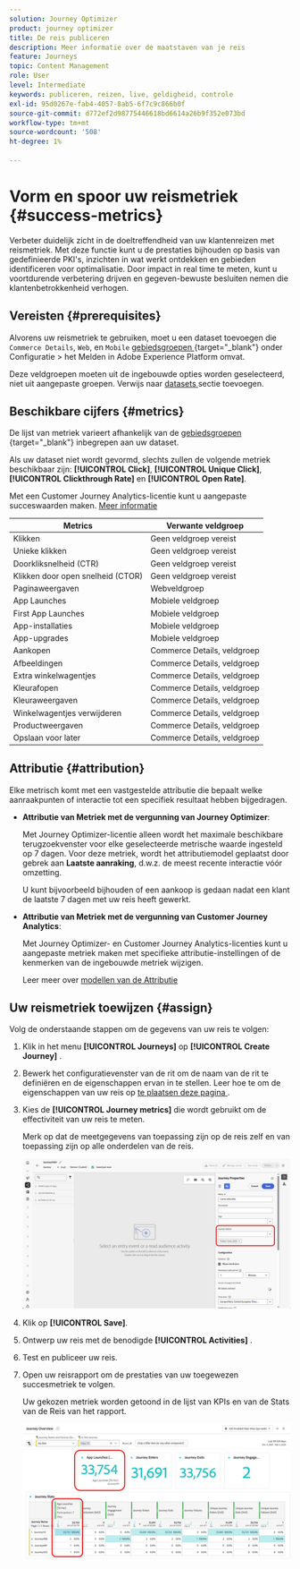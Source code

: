 ```yaml
---
solution: Journey Optimizer
product: journey optimizer
title: De reis publiceren
description: Meer informatie over de maatstaven van je reis
feature: Journeys
topic: Content Management
role: User
level: Intermediate
keywords: publiceren, reizen, live, geldigheid, controle
exl-id: 95d0267e-fab4-4057-8ab5-6f7c9c866b0f
source-git-commit: d772ef2d98775446618bd6614a26b9f352e073bd
workflow-type: tm+mt
source-wordcount: '508'
ht-degree: 1%

---
```


# Vorm en spoor uw reismetriek {#success-metrics}

Verbeter duidelijk zicht in de doeltreffendheid van uw klantenreizen met reismetriek. Met deze functie kunt u de prestaties bijhouden op basis van gedefinieerde PKI&#39;s, inzichten in wat werkt ontdekken en gebieden identificeren voor optimalisatie. Door impact in real time te meten, kunt u voortdurende verbetering drijven en gegeven-bewuste besluiten nemen die klantenbetrokkenheid verhogen.

## Vereisten {#prerequisites}

Alvorens uw reismetriek te gebruiken, moet u een dataset toevoegen die `Commerce Details`, `Web`, en `Mobile` [ gebiedsgroepen ](https://experienceleague.adobe.com/docs/experience-platform/xdm/tutorials/create-schema-ui.html?lang=nl-NL#field-group){target="_blank"} onder Configuratie > het Melden in Adobe Experience Platform omvat.

Deze veldgroepen moeten uit de ingebouwde opties worden geselecteerd, niet uit aangepaste groepen. Verwijs naar [ datasets ](../reports/reporting-configuration.md#add-datasets) sectie toevoegen.

## Beschikbare cijfers {#metrics}

De lijst van metriek varieert afhankelijk van de [ gebiedsgroepen ](https://experienceleague.adobe.com/docs/experience-platform/xdm/tutorials/create-schema-ui.html?lang=nl-NL#field-group){target="_blank"} inbegrepen aan uw dataset.

Als uw dataset niet wordt gevormd, slechts zullen de volgende metriek beschikbaar zijn: **[!UICONTROL Click]**, **[!UICONTROL Unique Click]**, **[!UICONTROL Clickthrough Rate]** en **[!UICONTROL Open Rate]**.

Met een Customer Journey Analytics-licentie kunt u aangepaste succeswaarden maken. [Meer informatie](https://experienceleague.adobe.com/nl/docs/analytics-platform/using/cja-components/cja-calcmetrics/cm-workflow/participation-metric)


| Metrics | Verwante veldgroep |
|-|-|
| Klikken | Geen veldgroep vereist |
| Unieke klikken | Geen veldgroep vereist |
| Doorkliksnelheid (CTR) | Geen veldgroep vereist |
| Klikken door open snelheid (CTOR) | Geen veldgroep vereist |
| Paginaweergaven | Webveldgroep |
| App Launches | Mobiele veldgroep |
| First App Launches | Mobiele veldgroep |
| App-installaties | Mobiele veldgroep |
| App-upgrades | Mobiele veldgroep |
| Aankopen | Commerce Details, veldgroep |
| Afbeeldingen | Commerce Details, veldgroep |
| Extra winkelwagentjes | Commerce Details, veldgroep |
| Kleurafopen | Commerce Details, veldgroep |
| Kleuraweergaven | Commerce Details, veldgroep |
| Winkelwagentjes verwijderen | Commerce Details, veldgroep |
| Productweergaven | Commerce Details, veldgroep |
| Opslaan voor later | Commerce Details, veldgroep |

## Attributie {#attribution}

Elke metrisch komt met een vastgestelde attributie die bepaalt welke aanraakpunten of interactie tot een specifiek resultaat hebben bijgedragen.

* **Attributie van Metriek met de vergunning van Journey Optimizer**:

  Met Journey Optimizer-licentie alleen wordt het maximale beschikbare terugzoekvenster voor elke geselecteerde metrische waarde ingesteld op 7 dagen. Voor deze metriek, wordt het attributiemodel geplaatst door gebrek aan **Laatste aanraking**, d.w.z. de meest recente interactie vóór omzetting.

  U kunt bijvoorbeeld bijhouden of een aankoop is gedaan nadat een klant de laatste 7 dagen met uw reis heeft gewerkt.

* **Attributie van Metriek met de vergunning van Customer Journey Analytics**:

  Met Journey Optimizer- en Customer Journey Analytics-licenties kunt u aangepaste metriek maken met specifieke attributie-instellingen of de kenmerken van de ingebouwde metriek wijzigen.

  Leer meer over [ modellen van de Attributie ](https://experienceleague.adobe.com/nl/docs/analytics-platform/using/cja-dataviews/component-settings/attribution#attribution-models)

## Uw reismetriek toewijzen {#assign}

Volg de onderstaande stappen om de gegevens van uw reis te volgen:

1. Klik in het menu **[!UICONTROL Journeys]** op **[!UICONTROL Create Journey]** .

1. Bewerk het configuratievenster van de rit om de naam van de rit te definiëren en de eigenschappen ervan in te stellen. Leer hoe te om de eigenschappen van uw reis op [ te plaatsen deze pagina ](../building-journeys/journey-properties.md).

1. Kies de **[!UICONTROL Journey metrics]** die wordt gebruikt om de effectiviteit van uw reis te meten.

   Merk op dat de meetgegevens van toepassing zijn op de reis zelf en van toepassing zijn op alle onderdelen van de reis.

   ![](assets/success_metric.png)

1. Klik op **[!UICONTROL Save]**.

1. Ontwerp uw reis met de benodigde **[!UICONTROL Activities]** .

1. Test en publiceer uw reis.

1. Open uw reisrapport om de prestaties van uw toegewezen succesmetriek te volgen.

   Uw gekozen metriek worden getoond in de lijst van KPIs en van de Stats van de Reis van het rapport.

   ![](assets/success_metric_2.png)
